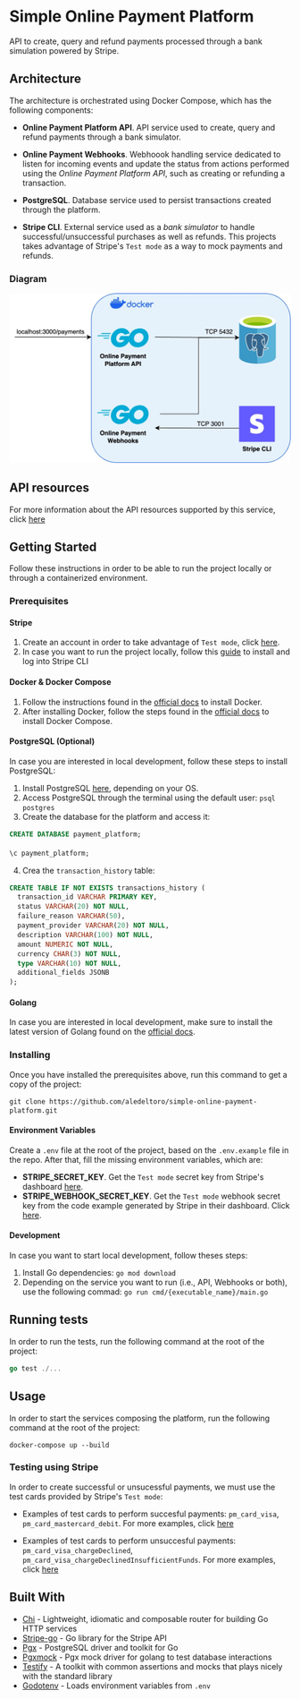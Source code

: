# Simple Online Payment Platform

API to create, query and refund payments processed through a bank simulation powered by Stripe.

## Architecture

The architecture is orchestrated using Docker Compose, which has the following components:

- **Online Payment Platform API**. API service used to create, query and refund payments through a bank simulator.

- **Online Payment Webhooks**. Webhoook handling service dedicated to listen for incoming events and update the status from actions performed using the _Online Payment Platform API_, such as creating or refunding a transaction.

- **PostgreSQL**. Database service used to persist transactions created through the platform.

- **Stripe CLI**. External service used as a _bank simulator_ to handle successful/unsuccessful purchases as well as refunds. This projects takes advantage of Stripe's `Test mode` as a way to mock payments and refunds.

### Diagram

![Architecture diagram for Simple Online Payment Platform](./simple-online-payment-service_diagram.jpg)

## API resources

For more information about the API resources supported by this service, click [here](./api_resources.md)

## Getting Started

Follow these instructions in order to be able to run the project locally or through a containerized environment.

### Prerequisites

#### Stripe

1. Create an account in order to take advantage of `Test mode`, click [here](https://dashboard.stripe.com/login).
2. In case you want to run the project locally, follow this [guide](https://stripe.com/docs/stripe-cli) to install and log into Stripe CLI

#### Docker & Docker Compose

1. Follow the instructions found in the [official docs](https://docs.docker.com/get-docker/) to install Docker.
2. After installing Docker, follow the steps found in the [official docs](https://docs.docker.com/compose/install/) to install Docker Compose.

#### PostgreSQL (Optional)

In case you are interested in local development, follow these steps to install PostgreSQL:

1. Install PostgreSQL [here](https://www.postgresql.org/download/), depending on your OS.
2. Access PostgreSQL through the terminal using the default user: `psql postgres`
3. Create the database for the platform and access it:

```sql
CREATE DATABASE payment_platform;

\c payment_platform;
```

4. Crea the `transaction_history` table:

```sql
CREATE TABLE IF NOT EXISTS transactions_history (
  transaction_id VARCHAR PRIMARY KEY,
  status VARCHAR(20) NOT NULL,
  failure_reason VARCHAR(50),
  payment_provider VARCHAR(20) NOT NULL,
  description VARCHAR(100) NOT NULL,
  amount NUMERIC NOT NULL,
  currency CHAR(3) NOT NULL,
  type VARCHAR(10) NOT NULL,
  additional_fields JSONB
);
```

#### Golang

In case you are interested in local development, make sure to install the latest version of Golang found on the [official docs](https://go.dev/doc/install).

### Installing

Once you have installed the prerequisites above, run this command to get a copy of the project:

```git
git clone https://github.com/aledeltoro/simple-online-payment-platform.git
```

#### Environment Variables

Create a `.env` file at the root of the project, based on the `.env.example` file in the repo. After that, fill the missing environment variables, which are:

- **STRIPE_SECRET_KEY**. Get the `Test mode` secret key from Stripe's dashboard [here](https://dashboard.stripe.com/test/apikeys).
- **STRIPE_WEBHOOK_SECRET_KEY**. Get the `Test mode` webhook secret key from the code example generated by Stripe in their dashboard. Click [here](https://dashboard.stripe.com/test/webhooks/create?endpoint_location=local).

#### Development

In case you want to start local development, follow theses steps:

1. Install Go dependencies: `go mod download`
2. Depending on the service you want to run (i.e., API, Webhooks or both), use the following commad: `go run cmd/{executable_name}/main.go`

## Running tests

In order to run the tests, run the following command at the root of the project:

```go
go test ./...
```

## Usage

In order to start the services composing the platform, run the following command at the root of the project:

```docker
docker-compose up --build
```

### Testing using Stripe

In order to create successful or unsucessful payments, we must use the test cards provided by Stripe's `Test mode`:

- Examples of test cards to perform succesful payments: `pm_card_visa`, `pm_card_mastercard_debit`. For more examples, click [here](https://stripe.com/docs/testing?testing-method=payment-methods#cards)

- Examples of test cards to perform unsuccesful payments: `pm_card_visa_chargeDeclined`, `pm_card_visa_chargeDeclinedInsufficientFunds`. For more examples, click [here](https://stripe.com/docs/testing?testing-method=payment-methods#declined-payments)

## Built With

- [Chi](https://github.com/go-chi/chi) - Lightweight, idiomatic and composable router for building Go HTTP services
- [Stripe-go](https://github.com/stripe/stripe-go) - Go library for the Stripe API
- [Pgx](https://github.com/jackc/pgx) - PostgreSQL driver and toolkit for Go
- [Pgxmock](https://github.com/pashagolub/pgxmock) - Pgx mock driver for golang to test database interactions
- [Testify](https://github.com/stretchr/testify) - A toolkit with common assertions and mocks that plays nicely with the standard library
- [Godotenv](https://github.com/joho/godotenv) - Loads environment variables from `.env`
